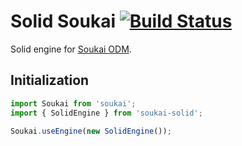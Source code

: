 # Solid Soukai [![Build Status](https://semaphoreci.com/api/v1/noeldemartin/soukai-solid/branches/master/badge.svg)](https://semaphoreci.com/noeldemartin/soukai-solid)

Solid engine for [Soukai ODM](http://noeldemartin.github.io/soukai/).

## Initialization

```js
import Soukai from 'soukai';
import { SolidEngine } from 'soukai-solid';

Soukai.useEngine(new SolidEngine());
```
